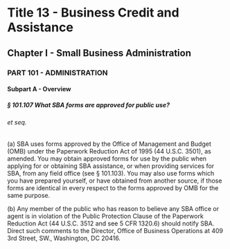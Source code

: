 
# Title 13 - Business Credit and Assistance
## Chapter I - Small Business Administration
### PART 101 - ADMINISTRATION
#### Subpart A - Overview
##### § 101.107 What SBA forms are approved for public use?
###### et seq.

(a) SBA uses forms approved by the Office of Management and Budget (OMB) under the Paperwork Reduction Act of 1995 (44 U.S.C. 3501), as amended. You may obtain approved forms for use by the public when applying for or obtaining SBA assistance, or when providing services for SBA, from any field office (see § 101.103). You may also use forms which you have prepared yourself, or have obtained from another source, if those forms are identical in every respect to the forms approved by OMB for the same purpose.

(b) Any member of the public who has reason to believe any SBA office or agent is in violation of the Public Protection Clause of the Paperwork Reduction Act (44 U.S.C. 3512 and see 5 CFR 1320.6) should notify SBA. Direct such comments to the Director, Office of Business Operations at 409 3rd Street, SW., Washington, DC 20416.
